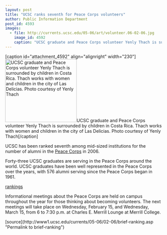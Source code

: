 ```yaml
---
layout: post
title: "UCSC ranks seventh for Peace Corps volunteers"
author: Public Information Department
post_id: 4593
images:
  - file: http://currents.ucsc.edu/05-06/art/volunteer.06-02-06.jpg
    image_id: 4592
    caption: "UCSC graduate and Peace Corps volunteer Yenly Thach is surrounded by children in Costa Rica. Thach works with women and children in the city of Las Delicias. Photo courtesy of Yenly Thach"
---
```


[caption id="attachment_4592" align="alignright" width="230"]<a href="http://localhost/mysite/wp-content/uploads/2006/02/volunteer.06-02-06.jpg"><img class="size-full wp-image-4592" src="http://localhost/mysite/wp-content/uploads/2006/02/volunteer.06-02-06.jpg" alt="UCSC graduate and Peace Corps volunteer Yenly Thach is surrounded by children in Costa Rica. Thach works with women and children in the city of Las Delicias. Photo courtesy of Yenly Thach" width="230" height="202" /></a>UCSC graduate and Peace Corps volunteer Yenly Thach is surrounded by children in Costa Rica. Thach works with women and children in the city of Las Delicias. Photo courtesy of Yenly Thach[/caption]
<a name="content" id="content"></a>
<p>
  UCSC has been ranked seventh among mid-sized institutions for the number of alumni in the <a href="http://www.peacecorps.gov/">Peace Corps</a> in 2006.
</p>
<p>
  Forty-three UCSC graduates are serving in the Peace Corps around the world. UCSC graduates have been well represented in the Peace Corps over the years, with 576 alumni serving since the Peace Corps began in 1961.
</p><a href="http://www.peacecorps.gov/news/resources/stats/pdf/schools2006.pdf">rankings</a>
<p>
  Informational meetings about the Peace Corps are held on campus throughout the year for those thinking about becoming volunteers. The next meetings will take place on Wednesday, February 15, and Wednesday, March 15, from 6 to 7:30 p.m. at Charles E. Merrill Lounge at Merrill College.
</p>
[source](http://www1.ucsc.edu/currents/05-06/02-06/brief-ranking.asp "Permalink to brief-ranking")
